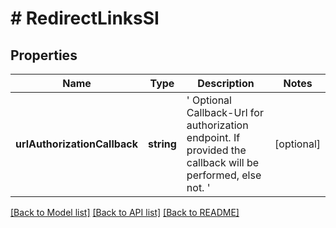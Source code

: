 # # RedirectLinksSI

## Properties

Name | Type | Description | Notes
------------ | ------------- | ------------- | -------------
**urlAuthorizationCallback** | **string** | &#39; Optional Callback-Url for authorization endpoint. If provided the callback will be performed, else not. &#39; | [optional]

[[Back to Model list]](../../README.md#models) [[Back to API list]](../../README.md#endpoints) [[Back to README]](../../README.md)
